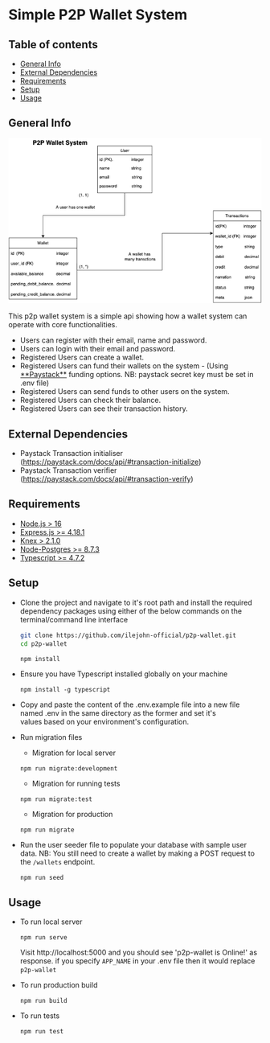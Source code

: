 # Simple P2P Wallet System

## Table of contents

- [General Info](#general-info)
- [External Dependencies](#external-dependencies)
- [Requirements](#requirements)
- [Setup](#setup)
- [Usage](#usage)

## General Info

![DB UML Image](https://raw.githubusercontent.com/ilejohn-official/p2p-wallet/master/DB_UML.png)

This p2p wallet system is a simple api showing how a wallet system can operate with core functionalities.

- Users can register with their email, name and password.
- Users can login with their email and password.
- Registered Users can create a wallet.
- Registered Users can fund their wallets on the system - (Using [\*\*Paystack\*\*](https://paystack.com/docs/api/) funding options. NB: paystack secret key must be set in .env file)
- Registered Users can send funds to other users on the system.
- Registered Users can check their balance.
- Registered Users can see their transaction history.

## External Dependencies

- Paystack Transaction initialiser (https://paystack.com/docs/api/#transaction-initialize)
- Paystack Transaction verifier (https://paystack.com/docs/api/#transaction-verify)

## Requirements

- [Node.js > 16](https://nodejs.org "Node Js")
- [Express.js >= 4.18.1](https://www.npmjs.com/package/express "Express JS")
- [Knex > 2.1.0](https://knexjs.org/ "Knex.js")
- [Node-Postgres >= 8.7.3](https://www.npmjs.com/package/pg "node-postgres")
- [Typescript >= 4.7.2](https://www.npmjs.com/package/typescript "typescript")

## Setup

- Clone the project and navigate to it's root path and install the required dependency packages using either of the below commands on the terminal/command line interface

  ```bash
  git clone https://github.com/ilejohn-official/p2p-wallet.git
  cd p2p-wallet
  ```

  ```
  npm install
  ```

- Ensure you have Typescript installed globally on your machine

  ```
  npm install -g typescript
  ```

- Copy and paste the content of the .env.example file into a new file named .env in the same directory as the former and set it's  
  values based on your environment's configuration.

- Run migration files

  - Migration for local server

  ```
  npm run migrate:development
  ```

  - Migration for running tests

  ```
  npm run migrate:test
  ```

  - Migration for production

  ```
  npm run migrate
  ```

- Run the user seeder file to populate your database with sample user data. NB: You still need to create a wallet by making a POST request to the `/wallets` endpoint.

  ```
  npm run seed
  ```

## Usage

- To run local server

  ```
  npm run serve
  ```

  Visit http://localhost:5000 and you should see 'p2p-wallet is Online!' as response. if you specify `APP_NAME` in your .env file then it would replace `p2p-wallet`

- To run production build

  ```
  npm run build
  ```

- To run tests

  ```
  npm run test
  ```
